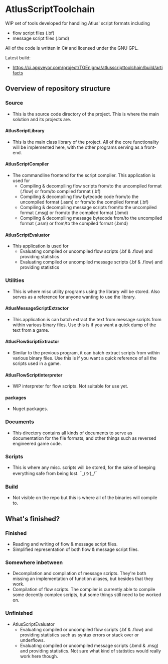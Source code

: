 ﻿
# AtlusScriptToolchain #

WIP set of tools developed for handling Atlus' script formats including
* flow script files (.bf)
* message script files (.bmd)

All of the code is written in C# and licensed under the GNU GPL.

Latest build:
* https://ci.appveyor.com/project/TGEnigma/atlusscripttoolchain/build/artifacts

## Overview of repository structure ##

### Source ###
* This is the source code directory of the project. This is where the main solution and its projects are.

#### AtlusScriptLibrary ####
* This is the main class library of the project. All of the core functionality will be implemented here, with the other programs serving as a front-end.

#### AtlusScriptCompiler ####
* The commandline frontend for the script compiler. This application is used for
	* Compiling & decompiling flow scripts from/to the uncompiled format (.flow) or from/to compiled format (.bf)
	* Compiling & decompiling flow bytecode code from/to the uncompiled format (.asm) or from/to the compiled format (.bf)
	* Compiling & decompiling message scripts from/to the uncompiled format (.msg) or from/to the compiled format (.bmd)
	* Compiling & decompiling message bytecode from/to the uncompiled format (.asm) or from/to the  compiled format (.bmd)

#### AtlusScriptEvaluator ####
* This application is used for
	* Evaluating compiled or uncompiled flow scripts (.bf & .flow) and providing statistics
	* Evaluating compiled or uncompiled message scripts (.bf & .flow) and providing statistics

### Utilities ###
* This is where misc utility programs using the library will be stored. Also serves as a reference for anyone wanting to use the library.

#### AtlusMessageScriptExtractor ####
* This application is can batch extract the text from message scripts from within various binary files. Use this is if you want a quick dump of the text from a game.

#### AtlusFlowScriptExtractor ####
* Similar to the previous program, it can batch extract scripts from within various binary files. Use this is if you want a quick reference of all the scripts used in a game.

#### AtlusFlowScriptInterpreter ####
* WIP interpreter for flow scripts. Not suitable for use yet.

#### packages ####
* Nuget packages.

### Documents ###
* This directory contains all kinds of documents to serve as documentation for the file formats, and other things such as reversed engineered game code.

### Scripts ###
* This is where any misc. scripts will be stored, for the sake of keeping everything safe from being lost. ¯\_(ツ)_/¯

### Build ###
* Not visible on the repo but this is where all of the binaries will compile to.

## What's finished? ##

### Finished ###
* Reading and writing of flow & message script files.
* Simplified representation of both flow & message script files.

### Somewhere inbetween ###
* Decompilation and compilation of message scripts. They're both missing an implementation of function aliases, but besides that they work.
* Compilation of flow scripts. The compiler is currently able to compile some decently complex scripts, but some things still need to be worked on.

### Unfinished ###
* AtlusScriptEvaluator
	* Evaluating compiled or uncompiled flow scripts (.bf & .flow) and providing statistics such as syntax errors or stack over or underflows.
	* Evaluating compiled or uncompiled message scripts (.bmd & .msg) and providing statistics. Not sure what kind of statistics would really work here though. 
